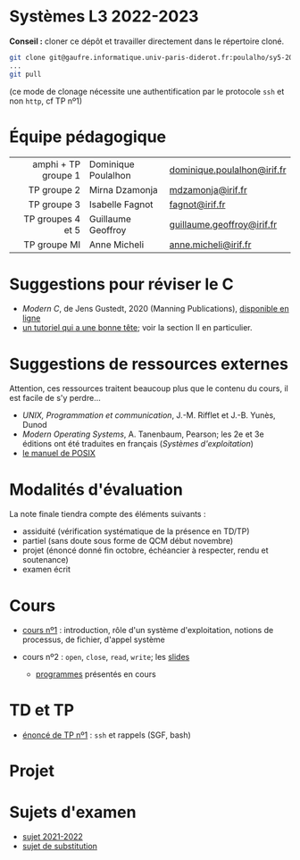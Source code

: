 Systèmes L3 2022-2023
=================

**Conseil :** cloner ce dépôt et travailler directement dans le répertoire cloné.

```bash
git clone git@gaufre.informatique.univ-paris-diderot.fr:poulalho/sy5-2022-2023.git
...
git pull
```
(ce mode de clonage nécessite une authentification par le protocole `ssh`
et non `http`, cf TP nº1)

# Équipe pédagogique

| | | |
|---:|---|---|
| amphi + TP groupe 1 | Dominique Poulalhon | dominique.poulalhon@irif.fr |
| TP groupe 2 | Mirna Dzamonja | mdzamonja@irif.fr |
| TP groupe 3 | Isabelle Fagnot | fagnot@irif.fr |
| TP groupes 4 et 5 | Guillaume Geoffroy |  guillaume.geoffroy@irif.fr |
| TP groupe  MI | Anne Micheli | anne.micheli@irif.fr |


# Suggestions pour réviser le C

* _Modern C_, de Jens Gustedt, 2020 (Manning Publications), [disponible en
  ligne](https://modernc.gforge.inria.fr/)
* [un tutoriel qui a une bonne
  tête](https://zestedesavoir.com/tutoriels/755/le-langage-c-1/); voir la
  section II en particulier.

# Suggestions de ressources externes 

Attention, ces ressources traitent beaucoup plus que le contenu du cours,
il est facile de s'y perdre...

* _UNIX, Programmation et communication_, J.-M. Rifflet et J.-B. Yunès, Dunod
* _Modern Operating Systems_, A. Tanenbaum, Pearson; les 2e et 3e éditions ont été traduites en français (_Systèmes d'exploitation_)
* [le manuel de POSIX](https://pubs.opengroup.org/onlinepubs/9699919799/)


# Modalités d'évaluation

La note finale tiendra compte des éléments suivants :
* assiduité (vérification systématique de la présence en TD/TP)
* partiel (sans doute sous forme de QCM début novembre)
* projet (énoncé donné fin octobre, échéancier à respecter, rendu et
  soutenance)
* examen écrit


# Cours

* [cours nº1](Cours/cours_1.pdf) : introduction, rôle d'un système
  d'exploitation, notions de processus, de fichier, d'appel système

* cours nº2 : `open`, `close`, `read`, `write`; les [slides](Cours/cours_2.pdf) 
  + [programmes](Cours/code_cours_2) présentés en cours


# TD et TP

* [énoncé de TP nº1](TP/TP1/tp1.pdf) : `ssh` et rappels (SGF, bash)


# Projet


# Sujets d'examen

* [sujet 2021-2022](Examens/examen_2021-2022_session1_SY5.pdf)
* [sujet de substitution](Examens/substitution_2021-2022_SY5.pdf)


